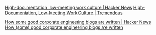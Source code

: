 
[High-documentation, low-meeting work culture | Hacker News](https://news.ycombinator.com/item?id=33707022)
[High-Documentation, Low-Meeting Work Culture | Tremendous](https://www.tremendous.com/blog/the-perks-of-a-high-documentation-low-meeting-work-culture/)

[How some good corporate engineering blogs are written | Hacker News](https://news.ycombinator.com/item?id=22544688)
[How (some) good corporate engineering blogs are written](https://danluu.com/corp-eng-blogs/)
